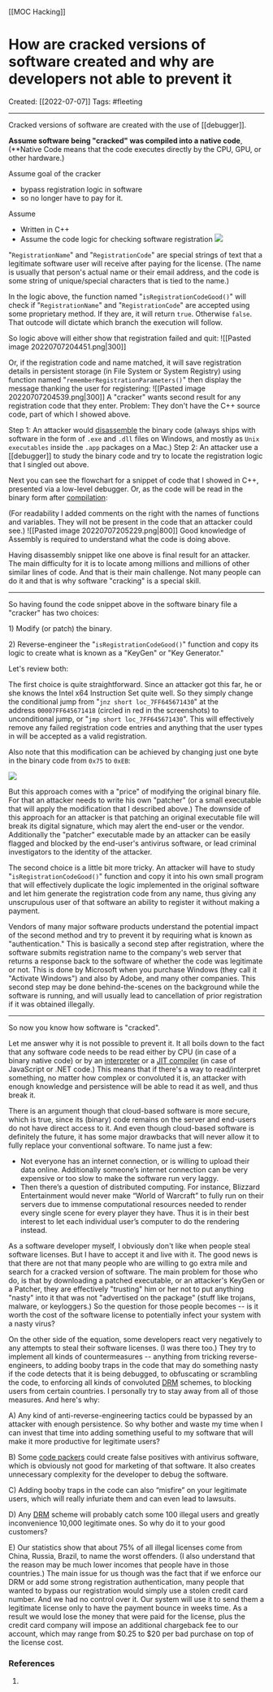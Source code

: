 [[MOC Hacking]]

# How are cracked versions of software created and why are developers not able to prevent it
Created:  [[2022-07-07]]
Tags: #fleeting 

---
Cracked versions of software are created with the use of [[debugger]]. 


**Assume software being "cracked" was compiled into a native code**, 
(**Native Code means that the code executes directly by the CPU, GPU, or other hardware.)

Assume goal of the cracker 
- bypass registration logic in software 
- so no longer have to pay for it. 

Assume 
- Written in C++ 
- Assume the code logic for checking software registration
![](https://qph.fs.quoracdn.net/main-qimg-aa9899f92cb2438b4bc310c3095afaec)

"`RegistrationName`" and "`RegistrationCode`" are special strings of text that a legitimate software user will receive after paying for the license. 
(The name is usually that person's actual name or their email address, and the code is some string of unique/special characters that is tied to the name.)

In the logic above, the function named "`isRegistrationCodeGood()`" will check if "`RegistrationName`" and "`RegistrationCode`" are accepted using some proprietary method. If they are, it will return `true`. Otherwise `false`. That outcode will dictate which branch the execution will follow.

So logic above will either show that registration failed and quit:
![[Pasted image 20220707204451.png|300]]

Or, if the registration code and name matched, 
it will save registration details in persistent storage (in File System or System Registry) 
using function named "`rememberRegistrationParameters()`" 
then display the message thanking the user for registering:
![[Pasted image 20220707204539.png|300]]
A "cracker" wants second result for any registration code that they enter. 
Problem: They don't have the C++ source code, part of which I showed above. 

Step 1: An attacker would [disassemble](https://en.wikipedia.org/wiki/Disassembler "en.wikipedia.org") the binary code (always ships with software in the form of `.exe` and `.dll` files on Windows, and mostly as `Unix executables` inside the `.app` packages on a Mac.) 
Step 2: An attacker use a [[debugger]] to study the binary code 
and try to locate the registration logic that I singled out above.

Next you can see the flowchart for a snippet of code that I showed in C++, presented via a low-level debugger. 
Or, as the code will be read in the binary form after [compilation](https://en.wikipedia.org/wiki/Compiler "en.wikipedia.org"):

(For readability I added comments on the right with the names of functions and variables. They will not be present in the code that an attacker could see.)
![[Pasted image 20220707205229.png|800]]
Good knowledge of Assembly is required to understand what the code is doing above.

Having disassembly snippet like one above is final result for an attacker. 
The main difficulty for it is to locate among millions and millions of other similar lines of code. 
And that is their main challenge. Not many people can do it and that is why software "cracking" is a special skill.

---
So having found the code snippet above in the software binary file a "cracker" has two choices:

1) Modify (or patch) the binary.

2) Reverse-engineer the "`isRegistrationCodeGood()`" function and copy its logic to create what is known as a "KeyGen" or "Key Generator."

Let's review both:

The first choice is quite straightforward. Since an attacker got this far, he or she knows the Intel x64 Instruction Set quite well. So they simply change the conditional jump from "`jnz short loc_7FF645671430`" at the address `00007FF645671418` (circled in red in the screenshots) to unconditional jump, or "`jmp short loc_7FF645671430`". This will effectively remove any failed registration code entries and anything that the user types in will be accepted as a valid registration.

Also note that this modification can be achieved by changing just one byte in the binary code from `0x75` to `0xEB`:

![](https://qph.fs.quoracdn.net/main-qimg-3ab42f46394e7243d89511c91cc34a78-pjlq)

But this approach comes with a "price" of modifying the original binary file. For that an attacker needs to write his own "patcher" (or a small executable that will apply the modification that I described above.) The downside of this approach for an attacker is that patching an original executable file will break its digital signature, which may alert the end-user or the vendor. Additionally the "patcher" executable made by an attacker can be easily flagged and blocked by the end-user's antivirus software, or lead criminal investigators to the identity of the attacker.

The second choice is a little bit more tricky. An attacker will have to study "`isRegistrationCodeGood()`" function and copy it into his own small program that will effectively duplicate the logic implemented in the original software and let him generate the registration code from any name, thus giving any unscrupulous user of that software an ability to register it without making a payment.

Vendors of many major software products understand the potential impact of the second method and try to prevent it by requiring what is known as "authentication." This is basically a second step after registration, where the software submits registration name to the company's web server that returns a response back to the software of whether the code was legitimate or not. This is done by Microsoft when you purchase Windows (they call it "Activate Windows") and also by Adobe, and many other companies. This second step may be done behind-the-scenes on the background while the software is running, and will usually lead to cancellation of prior registration if it was obtained illegally.

---

So now you know how software is "cracked".

Let me answer why it is not possible to prevent it. It all boils down to the fact that any software code needs to be read either by CPU (in case of a binary native code) or by an [interpreter](https://en.wikipedia.org/wiki/JavaScript_engine "en.wikipedia.org") or a [JIT compiler](https://en.wikipedia.org/wiki/Just-in-time_compilation "en.wikipedia.org") (in case of JavaScript or .NET code.) This means that if there's a way to read/interpret something, no matter how complex or convoluted it is, an attacker with enough knowledge and persistence will be able to read it as well, and thus break it.

There is an argument though that cloud-based software is more secure, which is true, since its (binary) code remains on the server and end-users do not have direct access to it. And even though cloud-based software is definitely the future, it has some major drawbacks that will never allow it to fully replace your conventional software. To name just a few:

-   Not everyone has an internet connection, or is willing to upload their data online. Additionally someone’s internet connection can be very expensive or too slow to make the software run very laggy.
-   Then there’s a question of distributed computing. For instance, Blizzard Entertainment would never make “World of Warcraft” to fully run on their servers due to immense computational resources needed to render every single scene for every player they have. Thus it is in their best interest to let each individual user’s computer to do the rendering instead.

As a software developer myself, I obviously don't like when people steal software licenses. But I have to accept it and live with it. The good news is that there are not that many people who are willing to go extra mile and search for a cracked version of software. The main problem for those who do, is that by downloading a patched executable, or an attacker's KeyGen or a Patcher, they are effectively "trusting" him or her not to put anything "nasty" into it that was not "advertised on the package" (stuff like trojans, malware, or keyloggers.) So the question for those people becomes -- is it worth the cost of the software license to potentially infect your system with a nasty virus?

On the other side of the equation, some developers react very negatively to any attempts to steal their software licenses. (I was there too.) They try to implement all kinds of countermeasures -- anything from tricking reverse-engineers, to adding booby traps in the code that may do something nasty if the code detects that it is being debugged, to obfuscating or scrambling the code, to enforcing all kinds of convoluted [DRM](https://en.wikipedia.org/wiki/Digital_rights_management "en.wikipedia.org") schemes, to blocking users from certain countries. I personally try to stay away from all of those measures. And here's why:

A) Any kind of anti-reverse-engineering tactics could be bypassed by an attacker with enough persistence. So why bother and waste my time when I can invest that time into adding something useful to my software that will make it more productive for legitimate users?

B) Some [code packers](https://en.wikipedia.org/wiki/Executable_compression "en.wikipedia.org") could create false positives with antivirus software, which is obviously not good for marketing of that software. It also creates unnecessary complexity for the developer to debug the software.

C) Adding booby traps in the code can also “misfire” on your legitimate users, which will really infuriate them and can even lead to lawsuits.

D) Any [DRM](https://en.wikipedia.org/wiki/Digital_rights_management "en.wikipedia.org") scheme will probably catch some 100 illegal users and greatly inconvenience 10,000 legitimate ones. So why do it to your good customers?

E) Our statistics show that about 75% of all illegal licenses come from China, Russia, Brazil, to name the worst offenders. (I also understand that the reason may be much lower incomes that people have in those countries.) The main issue for us though was the fact that if we enforce our DRM or add some strong registration authentication, many people that wanted to bypass our registration would simply use a stolen credit card number. And we had no control over it. Our system will use it to send them a legitimate license only to have the payment bounce in weeks time. As a result we would lose the money that were paid for the license, plus the credit card company will impose an additional chargeback fee to our account, which may range from $0.25 to $20 per bad purchase on top of the license cost.












### References
1. 